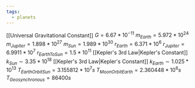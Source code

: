 ```yaml
---
tags:
  - planets
---
```

[[Universal Gravitational Constant]] $G = 6.67*10^{-11}$
$m_{Earth} = 5.972*10^{24}$
$m_{Jupiter} = 1.898*10^{27}$
$m_{Sun}=1.989*10^{30}$
$r_{Earth} = 6.371*10^6$
$r_{Jupiter} = 6.9911*10^7$
$r_{EarthToSun}=1.5*10^{11}$
[[Kepler's 3rd Law|Kepler's Constant]] $k_{Sun} \sim 3.35*10^{18}$
[[Kepler's 3rd Law|Kepler's Constant]] $k_{Earth} \sim 1.025*10^{13}$
$T_{EarthOrbitSun} = 3.155812*10^7s$
$T_{MoonOrbitEarth} = 2.360448*10^6s$
$T_{Geosynchronous} = 86400s$